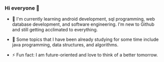 ### Hi everyone 👋

<!--
**wildweasel02/wildweasel02** is a ✨ _special_ ✨ repository because its `README.md` (this file) appears on your GitHub profile.

Here are some ideas to get you started:

- 🔭 I’m currently working on ...
- 🌱 I’m currently learning ...
- 👯 I’m looking to collaborate on ...
- 🤔 I’m looking for help with ...
- 💬 Ask me about ...
- 📫 How to reach me: ...
- 😄 Pronouns: ...
- ⚡ Fun fact: ...
-->

- 🌱 I'm currently learning android development, sql programming, web database development, and software engineering. 
I'm new to Github and still getting acclimated to everything. 

- 🤔 Some topics that I have been already studying for some time include java programming, data structures, and algorithms. 

- ⚡ Fun fact: I am future-oriented and love to think of a better tomorrow. 
